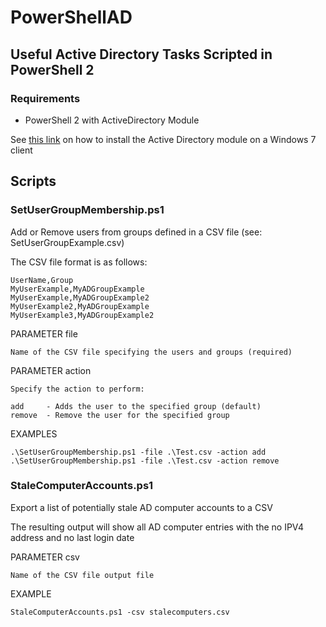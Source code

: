 # PowerShellAD #

## Useful Active Directory Tasks Scripted in PowerShell 2 ##

### Requirements ###

*	PowerShell 2 with ActiveDirectory Module

See [this link][psad] on how to install the Active Directory module on a Windows 7 client

## Scripts ##

### SetUserGroupMembership.ps1 ###

Add or Remove users from groups defined in a CSV file (see: SetUserGroupExample.csv)

The CSV file format is as follows:

	UserName,Group
	MyUserExample,MyADGroupExample
	MyUserExample,MyADGroupExample2
	MyUserExample2,MyADGroupExample
	MyUserExample3,MyADGroupExample2

PARAMETER file

	Name of the CSV file specifying the users and groups (required)

PARAMETER action

	Specify the action to perform:

	add 	- Adds the user to the specified group (default)
	remove  - Remove the user for the specified group

EXAMPLES

    .\SetUserGroupMembership.ps1 -file .\Test.csv -action add  
    .\SetUserGroupMembership.ps1 -file .\Test.csv -action remove

### StaleComputerAccounts.ps1 ###

Export a list of potentially stale AD computer accounts to a CSV

The resulting output will show all AD computer entries with the no IPV4 address
and no last login date

PARAMETER csv

	Name of the CSV file output file

EXAMPLE

    StaleComputerAccounts.ps1 -csv stalecomputers.csv

[psad]:http://blogs.msdn.com/b/rkramesh/archive/2012/01/17/how-to-add-active-directory-module-in-powershell-in-windows-7.aspx
